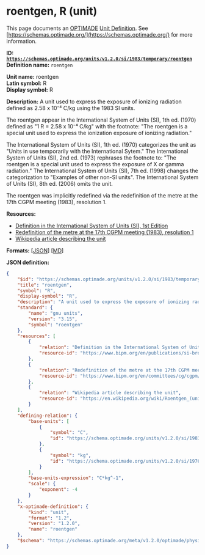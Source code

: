 # roentgen, R (unit)
This page documents an [OPTIMADE](https://www.optimade.org/) [Unit Definition](https://schemas.optimade.org/#definitions). See [https://schemas.optimade.org/](https://schemas.optimade.org/) for more information.

**ID: [`https://schemas.optimade.org/units/v1.2.0/si/1983/temporary/roentgen`](https://schemas.optimade.org/units/v1.2.0/si/1983/temporary/roentgen)**  
**Definition name:** `roentgen`

**Unit name:** roentgen  
**Latin symbol:** R  
**Display symbol:** R  
  
**Description:** A unit used to express the exposure of ionizing radiation defined as 2.58 x 10⁻⁴ C/kg using the 1983 SI units.

The roentgen appear in the International System of Units (SI), 1th ed. (1970) defined as "1 R = 2.58 x 10⁻⁴ C/kg" with the footnote: "The roentgen is a special unit used to express the ionization exposure of ionizing radiation."

The International System of Units (SI), 1th ed. (1970) categorizes the unit as "Units in use temporarily with the International Sytem."
The International System of Units (SI), 2nd ed. (1973) rephrases the footnote to: "The roentgen is a special unit used to express the exposure of X or gamma radiation."
The International System of Units (SI), 7th ed. (1998) changes the categorization to "Examples of other non-SI units".
The International System of Units (SI), 8th ed. (2006) omits the unit.

The roentgen was implicitly redefined via the redefinition of the metre at the 17th CGPM meeting (1983), resolution 1.

**Resources:**

- [Definition in the International System of Units (SI), 1st Edition](https://www.bipm.org/en/publications/si-brochure)
- [Redefinition of the metre at the 17th CGPM meeting (1983), resolution 1](https://www.bipm.org/en/committees/cg/cgpm/17-1983/resolution-1)
- [Wikipedia article describing the unit](https://en.wikipedia.org/wiki/Roentgen_(unit))


**Formats:** [[JSON](roentgen.json)] [[MD](roentgen.md)]

**JSON definition:**

``` json
{
    "$id": "https://schemas.optimade.org/units/v1.2.0/si/1983/temporary/roentgen",
    "title": "roentgen",
    "symbol": "R",
    "display-symbol": "R",
    "description": "A unit used to express the exposure of ionizing radiation defined as 2.58 x 10\u207b\u2074 C/kg using the 1983 SI units.\n\nThe roentgen appear in the International System of Units (SI), 1th ed. (1970) defined as \"1 R = 2.58 x 10\u207b\u2074 C/kg\" with the footnote: \"The roentgen is a special unit used to express the ionization exposure of ionizing radiation.\"\n\nThe International System of Units (SI), 1th ed. (1970) categorizes the unit as \"Units in use temporarily with the International Sytem.\"\nThe International System of Units (SI), 2nd ed. (1973) rephrases the footnote to: \"The roentgen is a special unit used to express the exposure of X or gamma radiation.\"\nThe International System of Units (SI), 7th ed. (1998) changes the categorization to \"Examples of other non-SI units\".\nThe International System of Units (SI), 8th ed. (2006) omits the unit.\n\nThe roentgen was implicitly redefined via the redefinition of the metre at the 17th CGPM meeting (1983), resolution 1.",
    "standard": {
        "name": "gnu units",
        "version": "3.15",
        "symbol": "roentgen"
    },
    "resources": [
        {
            "relation": "Definition in the International System of Units (SI), 1st Edition",
            "resource-id": "https://www.bipm.org/en/publications/si-brochure"
        },
        {
            "relation": "Redefinition of the metre at the 17th CGPM meeting (1983), resolution 1",
            "resource-id": "https://www.bipm.org/en/committees/cg/cgpm/17-1983/resolution-1"
        },
        {
            "relation": "Wikipedia article describing the unit",
            "resource-id": "https://en.wikipedia.org/wiki/Roentgen_(unit)"
        }
    ],
    "defining-relation": {
        "base-units": [
            {
                "symbol": "C",
                "id": "https://schema.optimade.org/units/v1.2.0/si/1983/named/coulomb"
            },
            {
                "symbol": "kg",
                "id": "https://schema.optimade.org/units/v1.2.0/si/1976/named/kilogram"
            }
        ],
        "base-units-expression": "C*kg^-1",
        "scale": {
            "exponent": -4
        }
    },
    "x-optimade-definition": {
        "kind": "unit",
        "format": "1.2",
        "version": "1.2.0",
        "name": "roentgen"
    },
    "$schema": "https://schemas.optimade.org/meta/v1.2.0/optimade/physical_unit_definition.md"
}
```